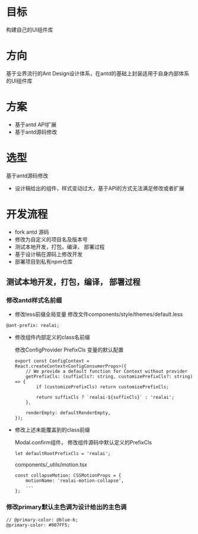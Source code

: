 # 目标
构建自己的UI组件库

# 方向
基于业界流行的Ant Design设计体系，在antd的基础上封装适用于自身内部体系的UI组件库

# 方案
- 基于antd API扩展
- 基于antd源码修改

# 选型
基于antd源码修改

- 设计稿给出的组件，样式变动过大，基于API的方式无法满足修改或者扩展
  
# 开发流程
- fork antd 源码
- 修改为自定义的项目名及版本号
- 测试本地开发，打包，编译， 部署过程
- 基于设计稿在源码上修改开发
- 部署项目到私有npm仓库

## 测试本地开发，打包，编译， 部署过程

### 修改antd样式名前缀

- 修改less前缀全局变量
修改文件components/style/themes/default.less
```
@ant-prefix: realai;
```

- 修改组件内部定义的class名前缀
  
    修改ConfigProvider PrefixCls 变量的默认配置
    ```
    export const ConfigContext = React.createContext<ConfigConsumerProps>({
        // We provide a default function for Context without provider
        getPrefixCls: (suffixCls?: string, customizePrefixCls?: string) => {
            if (customizePrefixCls) return customizePrefixCls;

            return suffixCls ? `realai-${suffixCls}` : 'realai';
        },

        renderEmpty: defaultRenderEmpty,
    });
    ```

- 修改上述未能覆盖到的class前缀

    Modal.confirm组件， 修改组件源码中默认定义的PrefixCls
    ```
    let defaultRootPrefixCls = 'realai';

    ```
    components/_utils/motion.tsx
    ```
    const collapseMotion: CSSMotionProps = {
        motionName: 'realai-motion-collapse',
        ...
    };
    ```

### 修改primary默认主色调为设计给出的主色调
```
// @primary-color: @blue-6;
@primary-color: #007FF5;
```